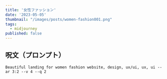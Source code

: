 ```yaml
---
title: '女性ファッション'
date: '2023-05-05'
thumbnail: "/images/posts/women-fashion001.png"
tags:
  - midjourney
published: false
---
```


## 呪文（プロンプト）
```
Beautiful landing for women fashion website, design, ux/ui, ux, ui --ar 3:2 --v 4 --q 2
```